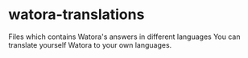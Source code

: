 # watora-translations
Files which contains Watora's answers in different languages
You can translate yourself Watora to your own languages.
